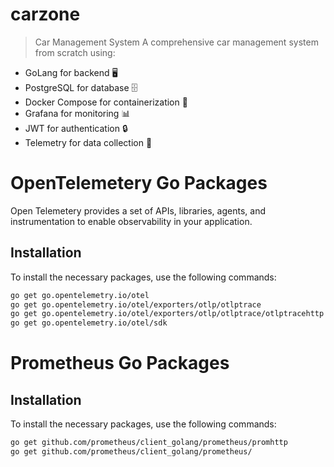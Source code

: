# carzone
> Car Management System  A comprehensive car management system from scratch using:

- GoLang for backend 🖥️
- PostgreSQL for database 🗄️
- Docker Compose for containerization 🐳
- Grafana for monitoring 📊
- JWT for authentication 🔒
- Telemetry for data collection 📡


# OpenTelemetery Go Packages 
Open Telemetery provides a set of APIs, libraries, agents, and instrumentation to enable observability in your application.

## Installation
To install the necessary packages, use the following commands:

```bash
go get go.opentelemetry.io/otel
go get go.opentelemetry.io/otel/exporters/otlp/otlptrace
go get go.opentelemetry.io/otel/exporters/otlp/otlptrace/otlptracehttp
go get go.opentelemetry.io/otel/sdk
```

# Prometheus Go Packages
## Installation
To install the necessary packages, use the following commands:

```bash
go get github.com/prometheus/client_golang/prometheus/promhttp
go get github.com/prometheus/client_golang/prometheus/
```